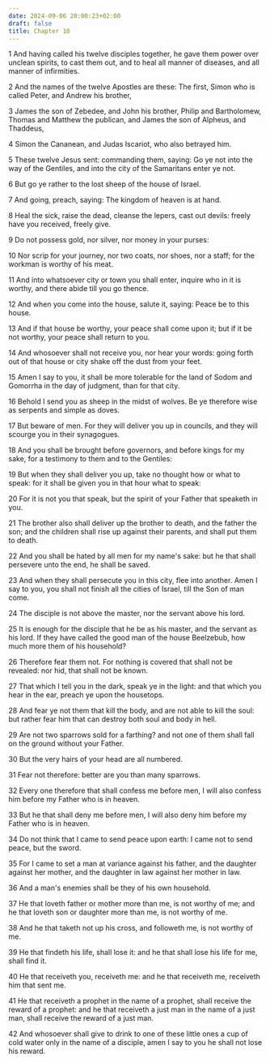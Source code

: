 ```yaml
---
date: 2024-09-06 20:00:23+02:00
draft: false
title: Chapter 10
---
```




1 And having called his twelve disciples together, he gave them power over unclean spirits, to cast them out, and to heal all manner of diseases, and all manner of infirmities.

2 And the names of the twelve Apostles are these: The first, Simon who is called Peter, and Andrew his brother,

3 James the son of Zebedee, and John his brother, Philip and Bartholomew, Thomas and Matthew the publican, and James the son of Alpheus, and Thaddeus,

4 Simon the Cananean, and Judas Iscariot, who also betrayed him.

5 These twelve Jesus sent: commanding them, saying: Go ye not into the way of the Gentiles, and into the city of the Samaritans enter ye not.

6 But go ye rather to the lost sheep of the house of Israel.

7 And going, preach, saying: The kingdom of heaven is at hand.

8 Heal the sick, raise the dead, cleanse the lepers, cast out devils: freely have you received, freely give.

9 Do not possess gold, nor silver, nor money in your purses:

10 Nor scrip for your journey, nor two coats, nor shoes, nor a staff; for the workman is worthy of his meat.

11 And into whatsoever city or town you shall enter, inquire who in it is worthy, and there abide till you go thence.

12 And when you come into the house, salute it, saying: Peace be to this house.

13 And if that house be worthy, your peace shall come upon it; but if it be not worthy, your peace shall return to you.

14 And whosoever shall not receive you, nor hear your words: going forth out of that house or city shake off the dust from your feet.

15 Amen I say to you, it shall be more tolerable for the land of Sodom and Gomorrha in the day of judgment, than for that city.

16 Behold I send you as sheep in the midst of wolves. Be ye therefore wise as serpents and simple as doves.

17 But beware of men. For they will deliver you up in councils, and they will scourge you in their synagogues.

18 And you shall be brought before governors, and before kings for my sake, for a testimony to them and to the Gentiles:

19 But when they shall deliver you up, take no thought how or what to speak: for it shall be given you in that hour what to speak:

20 For it is not you that speak, but the spirit of your Father that speaketh in you.

21 The brother also shall deliver up the brother to death, and the father the son; and the children shall rise up against their parents, and shall put them to death.

22 And you shall be hated by all men for my name's sake: but he that shall persevere unto the end, he shall be saved.

23 And when they shall persecute you in this city, flee into another. Amen I say to you, you shall not finish all the cities of Israel, till the Son of man come.

24 The disciple is not above the master, nor the servant above his lord.

25 It is enough for the disciple that he be as his master, and the servant as his lord. If they have called the good man of the house Beelzebub, how much more them of his household?

26 Therefore fear them not. For nothing is covered that shall not be revealed: nor hid, that shall not be known.

27 That which I tell you in the dark, speak ye in the light: and that which you hear in the ear, preach ye upon the housetops.

28 And fear ye not them that kill the body, and are not able to kill the soul: but rather fear him that can destroy both soul and body in hell.

29 Are not two sparrows sold for a farthing? and not one of them shall fall on the ground without your Father.

30 But the very hairs of your head are all numbered.

31 Fear not therefore: better are you than many sparrows.

32 Every one therefore that shall confess me before men, I will also confess him before my Father who is in heaven.

33 But he that shall deny me before men, I will also deny him before my Father who is in heaven.

34 Do not think that I came to send peace upon earth: I came not to send peace, but the sword.

35 For I came to set a man at variance against his father, and the daughter against her mother, and the daughter in law against her mother in law.

36 And a man's enemies shall be they of his own household.

37 He that loveth father or mother more than me, is not worthy of me; and he that loveth son or daughter more than me, is not worthy of me.

38 And he that taketh not up his cross, and followeth me, is not worthy of me.

39 He that findeth his life, shall lose it: and he that shall lose his life for me, shall find it.

40 He that receiveth you, receiveth me: and he that receiveth me, receiveth him that sent me.

41 He that receiveth a prophet in the name of a prophet, shall receive the reward of a prophet: and he that receiveth a just man in the name of a just man, shall receive the reward of a just man.

42 And whosoever shall give to drink to one of these little ones a cup of cold water only in the name of a disciple, amen I say to you he shall not lose his reward.


